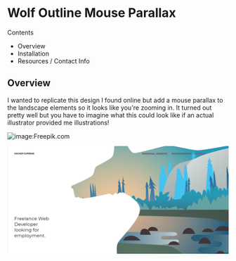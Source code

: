 # Wolf Outline Mouse Parallax

Contents 

- Overview
- Installation
- Resources / Contact Info

## Overview

I wanted to replicate this design I found online but add a mouse parallax to the landscape elements so it looks like you're zooming in. It turned out pretty well but you have to imagine what this could look like if an actual illustrator provided me illustrations!

![image:Freepik.com](/example.jpg)

![screenshot](/screenshot.PNG)
